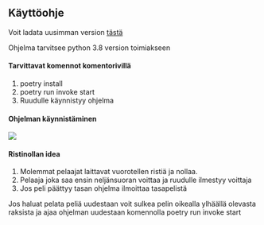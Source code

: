 ## Käyttöohje

Voit ladata uusimman version [tästä](https://github.com/TatuSorjonen/ot-harjoitustyo/releases/tag/viikko6)

Ohjelma tarvitsee python 3.8 version toimiakseen

#### Tarvittavat komennot komentorivillä

1. poetry install
2. poetry run invoke start
3. Ruudulle käynnistyy ohjelma

#### Ohjelman käynnistäminen

![](./images_xo/Aloitusruutu.png)

#### Ristinollan idea

1. Molemmat pelaajat laittavat vuorotellen ristiä ja nollaa.
2. Pelaaja joka saa ensin neljänsuoran voittaa ja ruudulle ilmestyy voittaja
3. Jos peli päättyy tasan ohjelma ilmoittaa tasapelistä


Jos haluat pelata peliä uudestaan voit sulkea pelin oikealla ylhäällä olevasta raksista ja ajaa ohjelman uudestaan komennolla poetry run invoke start
